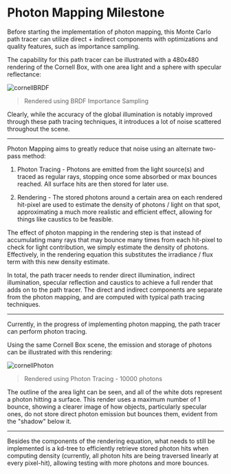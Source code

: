# Photon Mapping Milestone

Before starting the implementation of photon mapping, this Monte Carlo path tracer can utilize direct + indirect components with optimizations and quality features, such as importance sampling.

The capability for this path tracer can be illustrated with a 480x480 rendering of the Cornell Box, with one area light and a sphere with specular reflectance:

![cornellBRDF](https://i.imgur.com/yDmSVUn.png)

> Rendered using BRDF Importance Sampling

Clearly, while the accuracy of the global illumination is notably improved through these path tracing techniques, it introduces a lot of noise scattered throughout the scene.


---


Photon Mapping aims to greatly reduce that noise using an alternate two-pass method:

1. Photon Tracing - Photons are emitted from the light source(s) and traced as regular rays, stopping once some absorbed or max bounces reached. All surface hits are then stored for later use.

2. Rendering - The stored photons around a certain area on each rendered hit-pixel are used to estimate the density of photons / light on that spot, approximating a much more realistic and efficient effect, allowing for things like caustics to be feasible.

The effect of photon mapping in the rendering step is that instead of accumulating many rays that may bounce many times from each hit-pixel to check for light contribution, we simply estimate the density of photons. Effectively, in the rendering equation this substitutes the irradiance / flux term with this new density estimate.

In total, the path tracer needs to render direct illumination, indirect illumination, specular reflection and caustics to achieve a full render that adds on to the path tracer. The direct and indirect components are separate from the photon mapping, and are computed with typical path tracing techniques.


---


Currently, in the progress of implementing photon mapping, the path tracer can perform photon tracing.

Using the same Cornell Box scene, the emission and storage of photons can be illustrated with this rendering:

![cornellPhoton](https://i.imgur.com/jeyKjEq.png)

> Rendered using Photon Tracing - 10000 photons

The outline of the area light can be seen, and all of the white dots represent a photon hitting a surface. This render uses a maximum number of 1 bounce, showing a clearer image of how objects, particularly specular ones, do not store direct photon emission but bounces them, evident from the "shadow" below it.


---


Besides the components of the rendering equation, what needs to still be implemented is a kd-tree to efficiently retrieve stored photon hits when computing density (currently, all photon hits are being traversed linearly at every pixel-hit), allowing testing with more photons and more bounces.